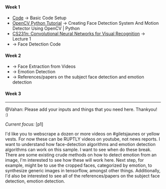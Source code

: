 #### Week 1

- [Code](https://github.com/anicksaha/ra-2019/tree/master/code) -> Basic Code Setup
- [OpenCV Python Tutorial](https://www.youtube.com/watch?v=-ZrDjwXZGxI) -> Creating Face Detection System And Motion Detector Using OpenCV | Python
- [CS231n: Convolutional Neural Networks for Visual Recognition](https://www.youtube.com/playlist?list=PLC1qU-LWwrF64f4QKQT-Vg5Wr4qEE1Zxk) -> Lecture 1
- []() -> Face Detection Code


#### Week 2

- []() -> Face Extraction from Videos
- []() -> Emotion Detection
- []() -> References/papers on the subject face detection and emotion detection

#### Week 3



---

@Vahan: Please add your inputs and things that you need here. Thankyou! :)

_Current focus:_ [p1]

I'd like you to webscrape a dozen or more videos on #giletsjaunes or yellow vests. For now these can be RUPTLY videos on youtube, not news reports. I want to understand how face-detection algorithms and emotion detection algorithms can work on this sample. I want to see when do these break. There are some existing crude methods on how to detect emotion from an image, I'm interested to see how these will work here. Next step, for example, might be to use the cropped faces, categorized by emotion, to synthesize generic images in tensorflow, amongst other things. Additionally, I'd also be interested to see all of the references/papers on the subject face detection, emotion detection.
